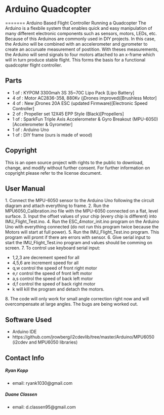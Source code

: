 <H1>Arduino Quadcopter</H1>

=======
Arduino Based Flight Controller Running a Quadcopter
The Arduino is a flexbile system that enables quick and easy manipulation of many different electronic components such as sensors, motors, LEDs, etc. Because of this Arduinos are commonly used in DIY projects. In this case, the Arduino will be combined with an accelerometer and gyrometer to create an accuruate measurement of postition. With theses measurements, the Arduino will send signals to four motors attached to an x-frame which will in turn produce stable flight. This forms the basis for a functional quadcopter flight controller.

<H2>Parts</H2>
<ul>
<li>1 of : KYPOM 3300mah 3S 35~70C Lipo Pack [Lipo Battery]</li>
<li>4 of : Motor AC2836-358, 880Kv (jDrones improved)[Brushless Motor]</li>
<li>4 of : New jDrones 20A ESC (updated Firmware)[Electronic Speed Controller]</li>
<li>2 of : Propeller set 12X45 EPP Style (Black)[Propellers]</li>
<li>1 of : SparkFun Triple Axis Accelerometer & Gyro Breakout (MPU-6050)[Accelerometer & Gyrometer]</li>
<li>1 of : Arduino Uno</li>
<li>1 of : DIY frame (ours is made of wood)</li>
</ul>


<H2>Copyright</H2>

This is an open source project with rights to the public to download, change, and modify without further consent. For further information on copyright please refer to the license document.

<H2>User Manual</H2>
1. Connect the MPU-6050 sensor to the Arduino Uno following the circuit diagram and attach everything to frame.
2. Run the MPU6050_Calibration.ino file with the MPU-6050 connected on a flat, level surface.
3. Input the offset values of your chip (every chip is different) into IMU_Flight_Test.ino.
4. Run the ESC_4motor_init.ino program on the Arduino Uno with everything connected (do not run this program twice because the Motors will start at full power).
5. Run the IMU_Flight_Test.ino program. This program will promt if there are errors with sensor.
6. Give serial input to start the IMU_Flight_Test.ino program and values should be comming on screen.
7. To control use keyboard serial input: <ul><li>1,2,3 are decrement speed for all</li> <li>4,5,6 are increment speed for all</li> <li>q,w control the speed of front right motor</li> <li>e,r control the speed of front left motor</li> <li>a,s control the speed of back left motor</li> <li>d,f control the speed of back right motor</li> <li>k will kill the program and detach the motors.</li></ul>
8. The code will only work for small angle correction right now and will overcompensate at large angles. The bugs are being worked out.

<H2>Software Used</H2>
<ul>
  <li>Arduino IDE</li>
  <li>https://github.com/jrowberg/i2cdevlib/tree/master/Arduino/MPU6050 (i2cdev and MPU6050 libraries)</li>
</ul>

<H2>Contact Info</H2>

<H5>Ryan Kopp</H5>
<ul>
  <li>email: ryank1030@gmail.com</li>
</ul>

<H5>Duane Classen</H5>
<ul>
  <li>email: d.classen95@gmail.com</li>
</ul>

